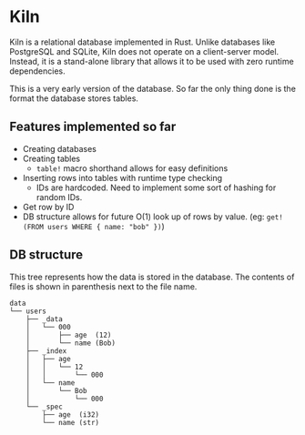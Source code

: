# Kiln

Kiln is a relational database implemented in Rust. Unlike databases like PostgreSQL and SQLite, Kiln does not operate on a client-server model. Instead, it is a stand-alone library that allows it to be used with zero runtime dependencies. 

This is a very early version of the database. So far the only thing done is the format the database stores tables.

## Features implemented so far

- Creating databases
- Creating tables
  - `table!` macro shorthand allows for easy definitions
- Inserting rows into tables with runtime type checking
  - IDs are hardcoded. Need to implement some sort of hashing for random IDs.
- Get row by ID
- DB structure allows for future O(1) look up of rows by value. (eg: `get!(FROM users WHERE { name: "bob" })`)

## DB structure

This tree represents how the data is stored in the database. The contents of files is shown in parenthesis next to the file name.

```
data
└── users
    ├── _data
    │   └── 000
    │       ├── age  (12)
    │       └── name (Bob)
    ├── _index
    │   ├── age
    │   │   └── 12
    │   │       └── 000
    │   └── name
    │       └── Bob
    │           └── 000
    └── _spec
        ├── age  (i32)
        └── name (str)
```
